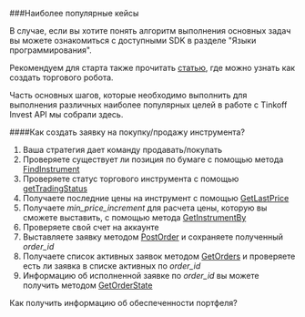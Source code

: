 ###Наиболее популярные кейсы

В случае, если вы хотите понять алгоритм выполнения основных задач вы можете ознакомиться с доступными SDK в разделе "Языки программирования".   

Рекомендуем для старта также прочитать [статью](https://habr.com/ru/companies/tinkoff/articles/709166/), где можно узнать как создать торгового робота.

Часть основных шагов, которые необходимо выполнить для выполнения различных наиболее популярных целей в работе с Tinkoff Invest API мы собрали здесь.

####Как создать заявку на покупку/продажу инструмента?

1. Ваша стратегия дает команду продавать/покупать
2. Проверяете существует ли позиция по бумаге с помощью метода [FindInstrument](/investAPI/instruments/#findinstrument)
3. Проверяете статус торгового инструмента с помощью  [getTradingStatus](/investAPI/marketdata/#gettradingstatus)
4. Получаете последние цены на инструмент с помощью [GetLastPrice](/investAPI/marketdata#getlastprices)
5. Получаете *min_price_increment* для расчета цены, которую вы сможете выставить, с помощью метода [GetInstrumentBy](/investAPI/instruments/#getinstrumentby)
6. Проверяете свой счет на аккаунте 
7. Выставляете заявку методом [PostOrder](/investAPI/orders#postorder) и сохраняете полученный *order_id*
8. Получаете список активных заявок методом [GetOrders](/investAPI/orders#getorders) и проверяете есть ли заявка в списке активных по *order_id*
9. Информацию об исполненной заявке по *order_id* вы можете получить методом [GetOrderState](/investAPI/orders#getorderstate)

Как получить информацию об обеспеченности портфеля?